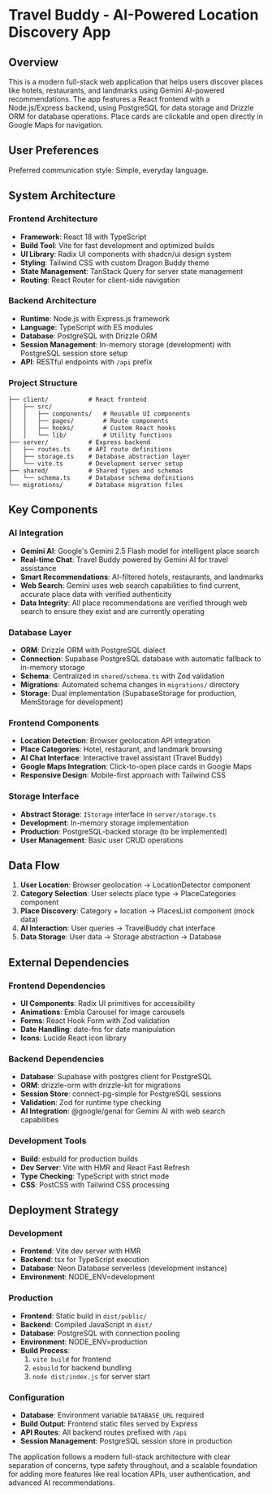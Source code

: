 # Travel Buddy - AI-Powered Location Discovery App

## Overview

This is a modern full-stack web application that helps users discover places like hotels, restaurants, and landmarks using Gemini AI-powered recommendations. The app features a React frontend with a Node.js/Express backend, using PostgreSQL for data storage and Drizzle ORM for database operations. Place cards are clickable and open directly in Google Maps for navigation.

## User Preferences

Preferred communication style: Simple, everyday language.

## System Architecture

### Frontend Architecture
- **Framework**: React 18 with TypeScript
- **Build Tool**: Vite for fast development and optimized builds
- **UI Library**: Radix UI components with shadcn/ui design system
- **Styling**: Tailwind CSS with custom Dragon Buddy theme
- **State Management**: TanStack Query for server state management
- **Routing**: React Router for client-side navigation

### Backend Architecture
- **Runtime**: Node.js with Express.js framework
- **Language**: TypeScript with ES modules
- **Database**: PostgreSQL with Drizzle ORM
- **Session Management**: In-memory storage (development) with PostgreSQL session store setup
- **API**: RESTful endpoints with `/api` prefix

### Project Structure
```
├── client/           # React frontend
│   ├── src/
│   │   ├── components/   # Reusable UI components
│   │   ├── pages/        # Route components
│   │   ├── hooks/        # Custom React hooks
│   │   └── lib/          # Utility functions
├── server/           # Express backend
│   ├── routes.ts     # API route definitions
│   ├── storage.ts    # Database abstraction layer
│   └── vite.ts       # Development server setup
├── shared/           # Shared types and schemas
│   └── schema.ts     # Database schema definitions
└── migrations/       # Database migration files
```

## Key Components

### AI Integration
- **Gemini AI**: Google's Gemini 2.5 Flash model for intelligent place search
- **Real-time Chat**: Travel Buddy powered by Gemini AI for travel assistance
- **Smart Recommendations**: AI-filtered hotels, restaurants, and landmarks
- **Web Search**: Gemini uses web search capabilities to find current, accurate place data with verified authenticity
- **Data Integrity**: All place recommendations are verified through web search to ensure they exist and are currently operating

### Database Layer
- **ORM**: Drizzle ORM with PostgreSQL dialect
- **Connection**: Supabase PostgreSQL database with automatic fallback to in-memory storage
- **Schema**: Centralized in `shared/schema.ts` with Zod validation
- **Migrations**: Automated schema changes in `migrations/` directory
- **Storage**: Dual implementation (SupabaseStorage for production, MemStorage for development)

### Frontend Components
- **Location Detection**: Browser geolocation API integration
- **Place Categories**: Hotel, restaurant, and landmark browsing
- **AI Chat Interface**: Interactive travel assistant (Travel Buddy)
- **Google Maps Integration**: Click-to-open place cards in Google Maps
- **Responsive Design**: Mobile-first approach with Tailwind CSS

### Storage Interface
- **Abstract Storage**: `IStorage` interface in `server/storage.ts`
- **Development**: In-memory storage implementation
- **Production**: PostgreSQL-backed storage (to be implemented)
- **User Management**: Basic user CRUD operations

## Data Flow

1. **User Location**: Browser geolocation → LocationDetector component
2. **Category Selection**: User selects place type → PlaceCategories component
3. **Place Discovery**: Category + location → PlacesList component (mock data)
4. **AI Interaction**: User queries → TravelBuddy chat interface
5. **Data Storage**: User data → Storage abstraction → Database

## External Dependencies

### Frontend Dependencies
- **UI Components**: Radix UI primitives for accessibility
- **Animations**: Embla Carousel for image carousels
- **Forms**: React Hook Form with Zod validation
- **Date Handling**: date-fns for date manipulation
- **Icons**: Lucide React icon library

### Backend Dependencies
- **Database**: Supabase with postgres client for PostgreSQL
- **ORM**: drizzle-orm with drizzle-kit for migrations
- **Session Store**: connect-pg-simple for PostgreSQL sessions
- **Validation**: Zod for runtime type checking
- **AI Integration**: @google/genai for Gemini AI with web search capabilities

### Development Tools
- **Build**: esbuild for production builds
- **Dev Server**: Vite with HMR and React Fast Refresh
- **Type Checking**: TypeScript with strict mode
- **CSS**: PostCSS with Tailwind CSS processing

## Deployment Strategy

### Development
- **Frontend**: Vite dev server with HMR
- **Backend**: tsx for TypeScript execution
- **Database**: Neon Database serverless (development instance)
- **Environment**: NODE_ENV=development

### Production
- **Frontend**: Static build in `dist/public/`
- **Backend**: Compiled JavaScript in `dist/`
- **Database**: PostgreSQL with connection pooling
- **Environment**: NODE_ENV=production
- **Build Process**: 
  1. `vite build` for frontend
  2. `esbuild` for backend bundling
  3. `node dist/index.js` for server start

### Configuration
- **Database**: Environment variable `DATABASE_URL` required
- **Build Output**: Frontend static files served by Express
- **API Routes**: All backend routes prefixed with `/api`
- **Session Management**: PostgreSQL session store in production

The application follows a modern full-stack architecture with clear separation of concerns, type safety throughout, and a scalable foundation for adding more features like real location APIs, user authentication, and advanced AI recommendations.